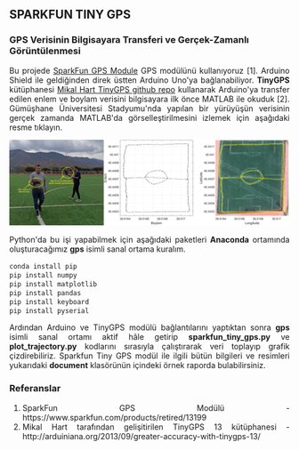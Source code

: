 <h2>SPARKFUN TINY GPS</h2>

<h3>GPS Verisinin Bilgisayara Transferi ve Gerçek-Zamanlı Görüntülenmesi</h3>
<p align="justify">Bu projede <a href="https://www.sparkfun.com/products/retired/13199">SparkFun GPS Module</a> GPS modülünü kullanıyoruz [1]. Arduino Shield ile geldiğinden direk üstten Arduino Uno'ya bağlanabiliyor. <b>TinyGPS</b> kütüphanesi <a href="https://github.com/mikalhart/TinyGPS">Mikal Hart TinyGPS github repo</a> kullanarak Arduino'ya transfer edilen enlem ve boylam verisini bilgisayara ilk önce MATLAB ile okuduk [2]. Gümüşhane Üniversitesi Stadyumu'nda yapılan bir yürüyüşün verisinin gerçek zamanda MATLAB'da görselleştirilmesini izlemek için aşağıdaki resme tıklayın.</p>

[![IMAGE ALT TEXT HERE](figure/enes-muratcan-stadium-walk-1by2-thumbnail.jpg)](https://www.youtube.com/watch?v=dK4XJg6-qIM)

<p align="justify">Python'da bu işi yapabilmek için aşağıdaki paketleri <b>Anaconda</b> ortamında oluşturacağımız <b>gps</b> isimli sanal ortama kuralım.</p>

```
conda install pip
pip install numpy
pip install matplotlib
pip install pandas
pip install keyboard
pip install pyserial
```

<p align="justify">Ardından Arduino ve TinyGPS modülü bağlantılarını yaptıktan sonra <b>gps</b> isimli sanal ortamı aktif hâle getirip <b>sparkfun_tiny_gps.py</b> ve <b>plot_trajectory.py</b> kodlarını sırasıyla çalıştırarak veri toplayıp grafik çizdirebiliriz. Sparkfun Tiny GPS modül ile ilgili bütün bilgileri ve resimleri yukarıdaki <b>document</b> klasörünün içindeki örnek raporda bulabilirsiniz.</p>

<h3>Referanslar</h3>
<ol>
    <li align="justify">SparkFun GPS Modülü - https://www.sparkfun.com/products/retired/13199</li>
    <li align="justify">Mikal Hart tarafından gelişitirilen TinyGPS 13 kütüphanesi - http://arduiniana.org/2013/09/greater-accuracy-with-tinygps-13/</li>
</ol>